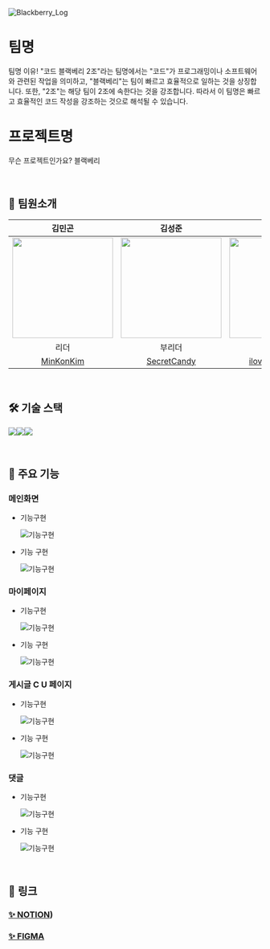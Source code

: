 
![Blackberry_Log](https://github.com/B02-group-project/Newsfeed/assets/57051139/e49d92a7-9027-4008-aa3d-57a0a137895f)

# 팀명
팀명 이유!
"코드 블랙베리 2조"라는 팀명에서는
"코드"가 프로그래밍이나 소프트웨어와 관련된 작업을 의미하고,
"블랙베리"는 팀이 빠르고 효율적으로 일하는 것을 상징합니다. 또한,
"2조"는 해당 팀이 2조에 속한다는 것을 강조합니다.
따라서 이 팀명은 빠르고 효율적인 코드 작성을 강조하는 것으로 해석될 수 있습니다.
<br />

# 프로젝트명
무슨 프로젝트인가요?
블랙베리 

<br />

## 👥 팀원소개

| 김민곤 | 김성준 | 김영 | 박성운 | 신자영 |
| :---: | :---: | :---: | :---: | :---: |
| <img src="https://avatars.githubusercontent.com/MinKonKim" width="200"> | <img src="https://avatars.githubusercontent.com/ilovezerocokeya" width="200"> | <img src="https://avatars.githubusercontent.com/youngeun0407" width="200"> | <img src="https://avatars.githubusercontent.com/SecretCandy" width="200"> | <img src="https://avatars.githubusercontent.com/tpring" width="200"> |
| 리더 | 부리더 | 팀원 | 팀원 | 팀원 |
| [MinKonKim](https://github.com/MinKonKim) | [SecretCandy](https://github.com/SecretCandy) | [ilovezerocokeya](https://github.com/ilovezerocokeya) | [youngeun0407](https://github.com/youngeun0407)|  [tpring](https://github.com/tpring) |    



<br />

## 🛠️ 기술 스택
<img src="https://img.shields.io/badge/HTML5-E34F26?style=for-the-badge&logo=HTML5&logoColor=white"><img src="https://img.shields.io/badge/CSS3-1572B6?style=for-the-badge&logo=CSS3&logoColor=white"><img src="https://img.shields.io/badge/Javascript-F7DF1E?style=for-the-badge&logo=Javascript&logoColor=white">

<br />

## 📝 주요 기능

### 메인화면
 
* 기능구현

  ![기능구현](gif)

* 기능 구현
  
  ![기능구현](gif)

### 마이페이지

* 기능구현

  ![기능구현](gif)

* 기능 구현
  
  ![기능구현](gif)

### 게시글 C U 페이지

* 기능구현

  ![기능구현](gif)

* 기능 구현
  
  ![기능구현](gif)

### 댓글

* 기능구현

  ![기능구현](gif)

* 기능 구현
  
  ![기능구현](gif)

<br />

## 🔗 링크
### [✨ NOTION](https://www.notion.so/teamsparta/B02-fde9acc6645e4d6f80b6d95dbf10aab0))
### [✨ FIGMA](https://www.figma.com/design/T4mByqcFcX44p0qngHpyEA/BlackBerry?node-id=0-1&t=Z0HqqGEn74kjblBw-0)

<br />
